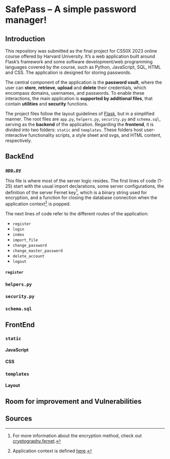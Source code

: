 # SafePass – A simple password manager!
## Introduction
This repository was submitted as the final project for CS50X 2023 online course offered by Harvard University. It’s a web application built around Flask’s framework and some software development/web programming languages covered by the course, such as Python, JavaScript, SQL, HTML and CSS. The application is designed for storing passwords.

The central component of the application is the **password vault**, where the user can **store**, **retrieve**, **upload** and **delete** their credentials, which encompass domains, usernames, and passwords. To enable these interactions, the main application is **supported by additional files**, that contain **utilities** and **security** functions.

The project files follow the layout guidelines of [Flask](https://flask.palletsprojects.com/en/2.3.x/tutorial/layout/), but in a simplified manner. The root files are `app.py`, `helpers.py`, `security.py` and `schema.sql`, serving as the **backend** of the application. Regarding the **frontend**, it is divided into two folders: `static` and `templates`. These folders host user-interactive functionality scripts, a style sheet and svgs, and HTML content, respectively.

## BackEnd
### [`app.py`](/app.py)
This file is where most of the server logic resides. The first lines of code (1-25) start with the usual import declarations, some server configurations, the definition of the server Fernet key[^1], which is a binary string used for encryption, and a function for closing the database connection when the application context[^2] is popped.
[^1]: For more information about the encryption method, check out [cryptography.fernet](https://cryptography.io/en/latest/fernet/).
[^2]: Application context is defined [here](https://flask.palletsprojects.com/en/2.3.x/appcontext/#the-application-context).

The next lines of code refer to the different routes of the application:
- `register`
- `login`
- `index`
- `import_file`
- `change_password`
- `change_master_password`
- `delete_account`
- `logout`

#### `register`

### `helpers.py`
### `security.py`
### `schema.sql`

## FrontEnd
### `static`
#### JavaScript
#### CSS
### `templates`
#### Layout

## Room for improvement and Vulnerabilities

## Sources
 
